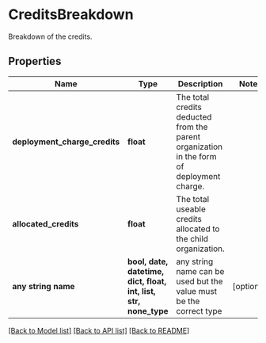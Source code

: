 # CreditsBreakdown

Breakdown of the credits.

## Properties
Name | Type | Description | Notes
------------ | ------------- | ------------- | -------------
**deployment_charge_credits** | **float** | The total credits deducted from the parent organization in the form of deployment charge. | 
**allocated_credits** | **float** | The total useable credits allocated to the child organization. | 
**any string name** | **bool, date, datetime, dict, float, int, list, str, none_type** | any string name can be used but the value must be the correct type | [optional]

[[Back to Model list]](../README.md#documentation-for-models) [[Back to API list]](../README.md#documentation-for-api-endpoints) [[Back to README]](../README.md)


